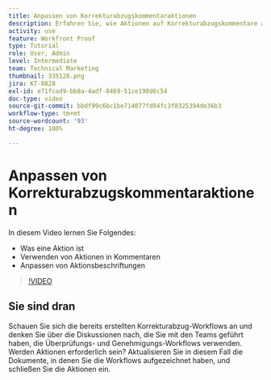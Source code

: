 ```yaml
---
title: Anpassen von Korrekturabzugskommentaraktionen
description: Erfahren Sie, wie Aktionen auf Korrekturabzugskommentare angewendet werden können. Erfahren Sie, wie Sie Aktionsbeschriftungen für die Testfunktion in Workfront einrichten und anpassen.
activity: use
feature: Workfront Proof
type: Tutorial
role: User, Admin
level: Intermediate
team: Technical Marketing
thumbnail: 335128.png
jira: KT-8828
exl-id: e71fcad9-bb8a-4adf-8469-51ce190d6c54
doc-type: video
source-git-commit: bbdf99c6bc1be714077fd94fc3f8325394de36b3
workflow-type: tm+mt
source-wordcount: '93'
ht-degree: 100%

---
```


# Anpassen von Korrekturabzugskommentaraktionen

In diesem Video lernen Sie Folgendes:

* Was eine Aktion ist
* Verwenden von Aktionen in Kommentaren
* Anpassen von Aktionsbeschriftungen

>[!VIDEO](https://video.tv.adobe.com/v/3432931/?quality=12&learn=on&enablevpops=1&captions=ger)

## Sie sind dran

Schauen Sie sich die bereits erstellten Korrekturabzug-Workflows an und denken Sie über die Diskussionen nach, die Sie mit den Teams geführt haben, die Überprüfungs- und Genehmigungs-Workflows verwenden. Werden Aktionen erforderlich sein? Aktualisieren Sie in diesem Fall die Dokumente, in denen Sie die Workflows aufgezeichnet haben, und schließen Sie die Aktionen ein.

